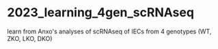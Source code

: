 # 2023_learning_4gen_scRNAseq
learn from Anxo's analyses of scRNAseq of IECs from 4 genotypes (WT, ZKO, LKO, DKO)
